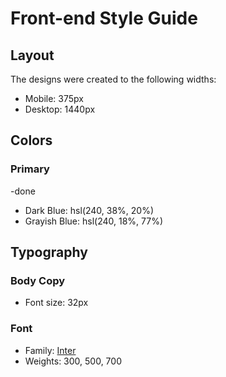 # Front-end Style Guide

## Layout

The designs were created to the following widths:

- Mobile: 375px
- Desktop: 1440px

## Colors

### Primary

-done

- Dark Blue: hsl(240, 38%, 20%)
- Grayish Blue: hsl(240, 18%, 77%)

## Typography

### Body Copy

- Font size: 32px

### Font

- Family: [Inter](https://fonts.google.com/specimen/Inter)
- Weights: 300, 500, 700

